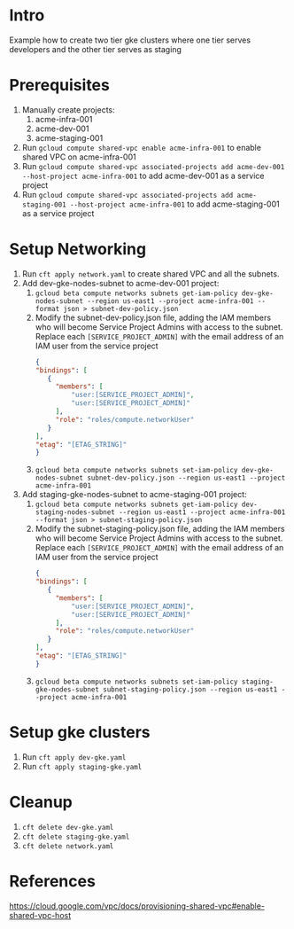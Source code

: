 # Intro
Example how to create two tier gke clusters where one tier serves developers and the other tier serves as staging

# Prerequisites
1. Manually create projects:
   1. acme-infra-001
   1. acme-dev-001
   1. acme-staging-001
2. Run `gcloud compute shared-vpc enable acme-infra-001` to enable shared VPC on acme-infra-001
3. Run `gcloud compute shared-vpc associated-projects add acme-dev-001 --host-project acme-infra-001` to add acme-dev-001 as a service project
3. Run `gcloud compute shared-vpc associated-projects add acme-staging-001 --host-project acme-infra-001` to add acme-staging-001 as a service project

# Setup Networking
1. Run `cft apply network.yaml` to create shared VPC and all the subnets.
2. Add dev-gke-nodes-subnet to acme-dev-001 project:
    1. `gcloud beta compute networks subnets get-iam-policy dev-gke-nodes-subnet --region us-east1 --project acme-infra-001 --format json > subnet-dev-policy.json`
    1. Modify the subnet-dev-policy.json file, adding the IAM members who will become Service Project Admins with access to the subnet. Replace each `[SERVICE_PROJECT_ADMIN]` with the email address of an IAM user from the service project
        ```json
        {
        "bindings": [
           {
             "members": [
                 "user:[SERVICE_PROJECT_ADMIN]",
                 "user:[SERVICE_PROJECT_ADMIN]"
             ],
             "role": "roles/compute.networkUser"
           }
        ],
        "etag": "[ETAG_STRING]"
        }
        ```
    1. `gcloud beta compute networks subnets set-iam-policy dev-gke-nodes-subnet subnet-dev-policy.json --region us-east1 --project acme-infra-001`
3. Add staging-gke-nodes-subnet to acme-staging-001 project:
    1. `gcloud beta compute networks subnets get-iam-policy dev-staging-nodes-subnet --region us-east1 --project acme-infra-001 --format json > subnet-staging-policy.json`
    1. Modify the subnet-staging-policy.json file, adding the IAM members who will become Service Project Admins with access to the subnet. Replace each `[SERVICE_PROJECT_ADMIN]` with the email address of an IAM user from the service project
        ```json
        {
        "bindings": [
           {
             "members": [
                 "user:[SERVICE_PROJECT_ADMIN]",
                 "user:[SERVICE_PROJECT_ADMIN]"
             ],
             "role": "roles/compute.networkUser"
           }
        ],
        "etag": "[ETAG_STRING]"
        }
        ```
    1. `gcloud beta compute networks subnets set-iam-policy staging-gke-nodes-subnet subnet-staging-policy.json --region us-east1 --project acme-infra-001`

# Setup gke clusters
1. Run `cft apply dev-gke.yaml`
2. Run `cft apply staging-gke.yaml`

# Cleanup
1. `cft delete dev-gke.yaml`
1. `cft delete staging-gke.yaml`
1. `cft delete network.yaml`

# References
https://cloud.google.com/vpc/docs/provisioning-shared-vpc#enable-shared-vpc-host